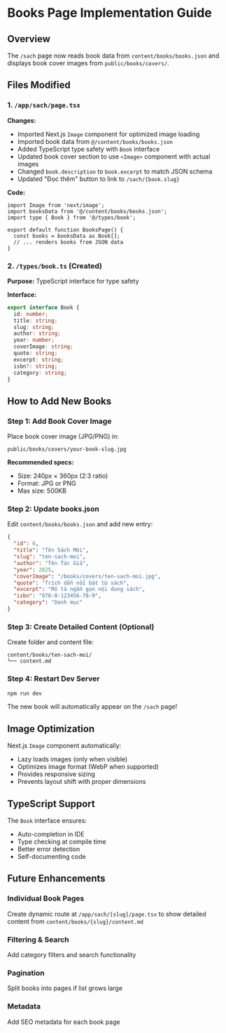 # Books Page Implementation Guide

## Overview
The `/sach` page now reads book data from `content/books/books.json` and displays book cover images from `public/books/covers/`.

## Files Modified

### 1. `/app/sach/page.tsx`
**Changes:**
- Imported Next.js `Image` component for optimized image loading
- Imported book data from `@/content/books/books.json`
- Added TypeScript type safety with `Book` interface
- Updated book cover section to use `<Image>` component with actual images
- Changed `book.description` to `book.excerpt` to match JSON schema
- Updated "Đọc thêm" button to link to `/sach/{book.slug}`

**Code:**
```tsx
import Image from 'next/image';
import booksData from '@/content/books/books.json';
import type { Book } from '@/types/book';

export default function BooksPage() {
  const books = booksData as Book[];
  // ... renders books from JSON data
}
```

### 2. `/types/book.ts` (Created)
**Purpose:** TypeScript interface for type safety

**Interface:**
```typescript
export interface Book {
  id: number;
  title: string;
  slug: string;
  author: string;
  year: number;
  coverImage: string;
  quote: string;
  excerpt: string;
  isbn?: string;
  category: string;
}
```

## How to Add New Books

### Step 1: Add Book Cover Image
Place book cover image (JPG/PNG) in:
```
public/books/covers/your-book-slug.jpg
```

**Recommended specs:**
- Size: 240px × 360px (2:3 ratio)
- Format: JPG or PNG
- Max size: 500KB

### Step 2: Update books.json
Edit `content/books/books.json` and add new entry:

```json
{
  "id": 6,
  "title": "Tên Sách Mới",
  "slug": "ten-sach-moi",
  "author": "Tên Tác Giả",
  "year": 2025,
  "coverImage": "/books/covers/ten-sach-moi.jpg",
  "quote": "Trích dẫn nổi bật từ sách",
  "excerpt": "Mô tả ngắn gọn nội dung sách",
  "isbn": "978-0-123456-78-9",
  "category": "Danh mục"
}
```

### Step 3: Create Detailed Content (Optional)
Create folder and content file:
```
content/books/ten-sach-moi/
└── content.md
```

### Step 4: Restart Dev Server
```bash
npm run dev
```

The new book will automatically appear on the `/sach` page!

## Image Optimization

Next.js `Image` component automatically:
- Lazy loads images (only when visible)
- Optimizes image format (WebP when supported)
- Provides responsive sizing
- Prevents layout shift with proper dimensions

## TypeScript Support

The `Book` interface ensures:
- Auto-completion in IDE
- Type checking at compile time
- Better error detection
- Self-documenting code

## Future Enhancements

### Individual Book Pages
Create dynamic route at `/app/sach/[slug]/page.tsx` to show detailed content from `content/books/{slug}/content.md`

### Filtering & Search
Add category filters and search functionality

### Pagination
Split books into pages if list grows large

### Metadata
Add SEO metadata for each book page
